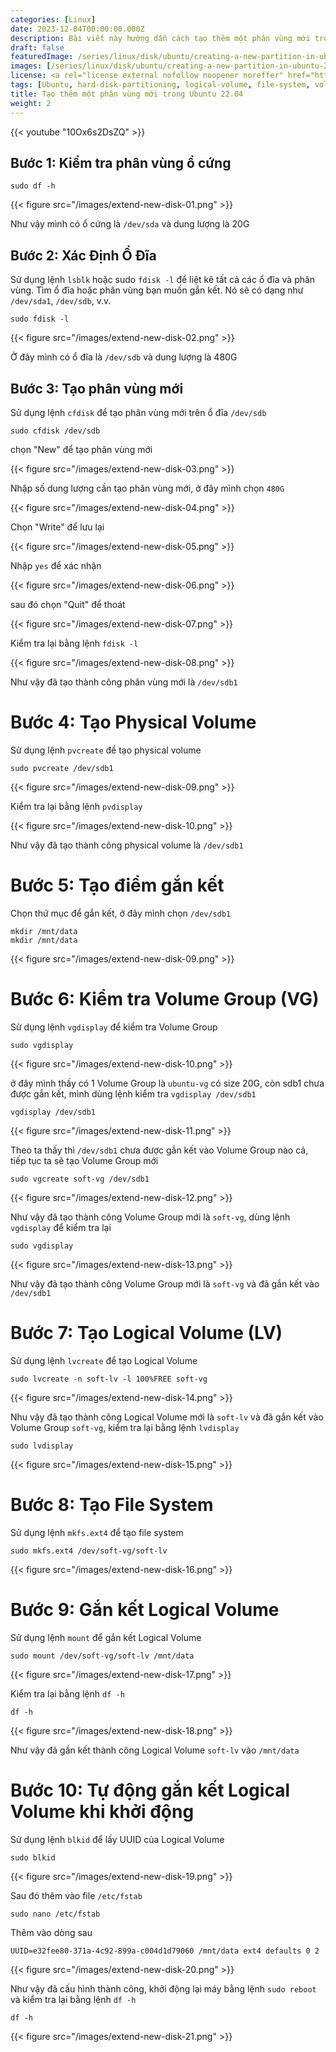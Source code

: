 ```yaml
---
categories: [Linux]
date: 2023-12-04T00:00:00.000Z
description: Bài viết này hướng dẫn cách tạo thêm một phân vùng mới trong Ubuntu 22.04. Bài viết bao gồm các bước từ việc kiểm tra phân vùng ổ cứng, xác định ổ đĩa, tạo phân vùng mới, tạo Physical Volume, tạo điểm gắn kết, kiểm tra Volume Group (VG), tạo Logical Volume (LV), tạo File System, và cuối cùng là gắn kết Logical Volume. Mỗi bước đều được hướng dẫn chi tiết kèm theo các lệnh cần thiết và hình ảnh minh họa.
draft: false
featuredImage: /series/linux/disk/ubuntu/creating-a-new-partition-in-ubuntu-22-04.png
images: [/series/linux/disk/ubuntu/creating-a-new-partition-in-ubuntu-22-04.png]
license: <a rel="license external nofollow noopener noreffer" href="https://creativecommons.org/licenses/by-nc/4.0/" target="_blank">CC BY-NC 4.0</a>
tags: [Ubuntu, hard-disk-partitioning, logical-volume, file-system, volume-group, physical-volume]
title: Tạo thêm một phân vùng mới trong Ubuntu 22.04
weight: 2
---
```


{{< youtube "10Ox6s2DsZQ" >}}

## Bước 1: Kiểm tra phân vùng ổ cứng

```shell
sudo df -h
```

{{< figure src="/images/extend-new-disk-01.png" >}}

Như vậy mình có ổ cứng là `/dev/sda` và dung lượng là 20G

## Bước 2: Xác Định Ổ Đĩa

Sử dụng lệnh `lsblk` hoặc sudo `fdisk -l` để liệt kê tất cả các ổ đĩa và phân vùng. Tìm ổ đĩa hoặc phân vùng bạn muốn gắn kết. Nó sẽ có dạng như `/dev/sda1`, `/dev/sdb`, v.v.

```shell
sudo fdisk -l
```

{{< figure src="/images/extend-new-disk-02.png" >}}

Ở đây mình có ổ đĩa là `/dev/sdb` và dung lượng là 480G

## Bước 3: Tạo phân vùng mới

Sử dụng lệnh `cfdisk` để tạo phân vùng mới trên ổ đĩa `/dev/sdb`

```shell
sudo cfdisk /dev/sdb
```

chọn "New" để tạo phân vùng mới

{{< figure src="/images/extend-new-disk-03.png" >}}

Nhập số dung lượng cần tạo phân vùng mới, ở đây mình chọn `480G`

{{< figure src="/images/extend-new-disk-04.png" >}}

Chọn "Write" để lưu lại

{{< figure src="/images/extend-new-disk-05.png" >}}

Nhập `yes` để xác nhận

{{< figure src="/images/extend-new-disk-06.png" >}}

sau đó chọn "Quit" để thoát

{{< figure src="/images/extend-new-disk-07.png" >}}

Kiểm tra lại bằng lệnh `fdisk -l`

{{< figure src="/images/extend-new-disk-08.png" >}}

Như vậy đã tạo thành công phân vùng mới là `/dev/sdb1`

# Bước 4: Tạo Physical Volume

Sử dụng lệnh `pvcreate` để tạo physical volume

```shell
sudo pvcreate /dev/sdb1
```

{{< figure src="/images/extend-new-disk-09.png" >}}

Kiểm tra lại bằng lệnh `pvdisplay`

{{< figure src="/images/extend-new-disk-10.png" >}}

Như vậy đã tạo thành công physical volume là `/dev/sdb1`

# Bước 5: Tạo điểm gắn kết

Chọn thứ mục để gắn kết, ở đây mình chọn `/dev/sdb1`

```shell
mkdir /mnt/data
mkdir /mnt/data
```

{{< figure src="/images/extend-new-disk-09.png" >}}

# Bước 6: Kiểm tra Volume Group (VG)

Sử dụng lệnh `vgdisplay` để kiểm tra Volume Group

```shell
sudo vgdisplay
```

{{< figure src="/images/extend-new-disk-10.png" >}}

ở đây mình thấy có 1 Volume Group là `ubuntu-vg` có size 20G, còn sdb1 chưa được gắn kết, mình dùng lệnh kiểm tra `vgdisplay /dev/sdb1`

```shell
vgdisplay /dev/sdb1
```

{{< figure src="/images/extend-new-disk-11.png" >}}

Theo ta thấy thì `/dev/sdb1` chưa được gắn kết vào Volume Group nào cả, tiếp tục ta sẽ tạo Volume Group mới

```shell
sudo vgcreate soft-vg /dev/sdb1
```

{{< figure src="/images/extend-new-disk-12.png" >}}

Như vậy đã tạo thành công Volume Group mới là `soft-vg`, dùng lệnh `vgdisplay` để kiểm tra lại

```shell
sudo vgdisplay
```

{{< figure src="/images/extend-new-disk-13.png" >}}

Như vậy đã tạo thành công Volume Group mới là `soft-vg` và đã gắn kết vào `/dev/sdb1`

# Bước 7: Tạo Logical Volume (LV)

Sử dụng lệnh `lvcreate` để tạo Logical Volume

```shell
sudo lvcreate -n soft-lv -l 100%FREE soft-vg
```

{{< figure src="/images/extend-new-disk-14.png" >}}

Nhu vậy đã tạo thành công Logical Volume mới là `soft-lv` và đã gắn kết vào Volume Group `soft-vg`, kiểm tra lại bằng lệnh `lvdisplay`

```shell
sudo lvdisplay
```

{{< figure src="/images/extend-new-disk-15.png" >}}

# Bước 8: Tạo File System

Sử dụng lệnh `mkfs.ext4` để tạo file system

```shell
sudo mkfs.ext4 /dev/soft-vg/soft-lv
```

{{< figure src="/images/extend-new-disk-16.png" >}}

# Bước 9: Gắn kết Logical Volume

Sử dụng lệnh `mount` để gắn kết Logical Volume

```shell
sudo mount /dev/soft-vg/soft-lv /mnt/data
```

{{< figure src="/images/extend-new-disk-17.png" >}}

Kiểm tra lại bằng lệnh `df -h`

```shell
df -h
```

{{< figure src="/images/extend-new-disk-18.png" >}}

Như vậy đã gắn kết thành công Logical Volume `soft-lv` vào `/mnt/data`

# Bước 10: Tự động gắn kết Logical Volume khi khởi động

Sử dụng lệnh `blkid` để lấy UUID của Logical Volume

```shell
sudo blkid
```

{{< figure src="/images/extend-new-disk-19.png" >}}

Sau đó thêm vào file `/etc/fstab`

```shell
sudo nano /etc/fstab
```

Thêm vào dòng sau

```shell
UUID=e32fee80-371a-4c92-899a-c004d1d79060 /mnt/data ext4 defaults 0 2
```

{{< figure src="/images/extend-new-disk-20.png" >}}

Như vậy đã cấu hình thành công, khởi động lại máy bằng lệnh `sudo reboot` và kiểm tra lại bằng lệnh `df -h`

```shell
df -h
```

{{< figure src="/images/extend-new-disk-21.png" >}}
